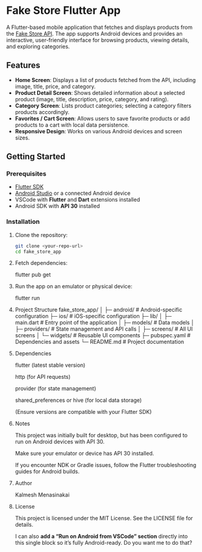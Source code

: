 # Fake Store Flutter App

A Flutter-based mobile application that fetches and displays products from the [Fake Store API](https://fakestoreapi.com/). The app supports Android devices and provides an interactive, user-friendly interface for browsing products, viewing details, and exploring categories.

## Features

- **Home Screen**: Displays a list of products fetched from the API, including image, title, price, and category.  
- **Product Detail Screen**: Shows detailed information about a selected product (image, title, description, price, category, and rating).  
- **Category Screen**: Lists product categories; selecting a category filters products accordingly.  
- **Favorites / Cart Screen**: Allows users to save favorite products or add products to a cart with local data persistence.  
- **Responsive Design**: Works on various Android devices and screen sizes.  


## Getting Started

### Prerequisites

- [Flutter SDK](https://flutter.dev/docs/get-started/install)  
- [Android Studio](https://developer.android.com/studio) or a connected Android device  
- VSCode with **Flutter** and **Dart** extensions installed  
- Android SDK with **API 30** installed  

### Installation

1. Clone the repository:  
   ```bash
   git clone <your-repo-url>
   cd fake_store_app

2. Fetch dependencies:

    flutter pub get


3. Run the app on an emulator or physical device:

    flutter run

4. Project Structure
    fake_store_app/
    │
    ├─ android/          # Android-specific configuration
    ├─ ios/              # iOS-specific configuration
    ├─ lib/
    │  ├─ main.dart      # Entry point of the application
    │  ├─ models/        # Data models
    │  ├─ providers/     # State management and API calls
    │  ├─ screens/       # All UI screens
    │  └─ widgets/       # Reusable UI components
    ├─ pubspec.yaml      # Dependencies and assets
    └─ README.md         # Project documentation

5.  Dependencies

    flutter (latest stable version)

    http (for API requests)

    provider (for state management)

    shared_preferences or hive (for local data storage)

    (Ensure versions are compatible with your Flutter SDK)

6.  Notes

    This project was initially built for desktop, but has been configured to run on Android devices with API 30.

    Make sure your emulator or device has API 30 installed.

    If you encounter NDK or Gradle issues, follow the Flutter troubleshooting guides for Android builds.

7.  Author

    Kalmesh Menasinakai

8.  License

    This project is licensed under the MIT License. See the LICENSE file for details.


    I can also **add a “Run on Android from VSCode” section** directly into this single block so it’s fully Android-ready. Do you want me to do that?
